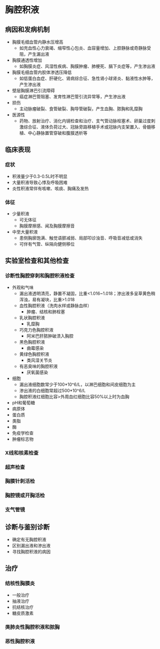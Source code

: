 # 胸腔积液

## 病因和发病机制
- 胸膜毛细血管内静水压增高
  - 如充血性心力衰竭、缩窄性心包炎、血容量增加、上腔静脉或奇静脉受阻，产生漏出液
- 胸膜通透性增加
  - 如胸膜炎症、风湿性疾病、胸膜肿瘤、肺梗死、膈下炎症等，产生渗出液
- 胸膜毛细血管内胶体渗透压降低
  - 如低蛋白血症、肝硬化、肾病综合征、急性肾小球肾炎、黏液性水肿等，产生渗出液
- 壁层胸膜淋巴引流障碍
  - 癌症淋巴管阻塞、发育性淋巴管引流异常等，产生渗出液
- 损伤
  - 主动脉瘤破裂、食管破裂、胸导管破裂，产生血胸、脓胸和乳糜胸
- 医源性
  - 药物、放射治疗、消化内镜检查和治疗、支气管动脉栓塞术、卵巢过度刺激综合征、液体负荷过大、冠脉旁路移植手术或冠脉内支架置入、骨髓移植、中心静脉置管穿破和腹膜透析等

## 临床表现

### 症状
- 积液量少于0.3-0.5L时不明显
- 大量积液导致心悸及呼吸困难
- 炎性积液常伴有咳嗽、咳痰、胸痛及发热

### 体征
- 少量积液
  - 可无体征
  - 胸膜摩擦感、闻及胸膜摩擦音
- 中至大量积液
  - 患侧胸廓饱满、触觉语颤减弱、局部叩诊浊音、呼吸音减低或消失
  - 可伴有气管、纵隔向健侧移位

## 实验室检查和其他检查

### 诊断性胸腔穿刺和胸腔积液检查
- 外观和气味
  - 漏出液透明清亮，静置不凝固，比重<1.016~1.018；渗出液多呈草黄色稍浑浊，易有凝块，比重>1.018
  - 血性胸腔积液（洗肉水样或静脉血样）
      - 肿瘤、结核和肺栓塞
  - 乳状胸腔积液
      - 乳糜胸
  - 巧克力色胸腔积液
      - 阿米巴肝脓肿破溃入胸腔
  - 黑色胸腔积液
      - 曲霉感染
  - 黄绿色胸腔积液
      - 类风湿关节炎
  - 有恶臭味的胸腔积液
      - 厌氧菌感染
- 细胞
  - 漏出液细胞数常少于100*10^6/L，以淋巴细胞和间皮细胞为主
  - 渗出液的白细胞常超过500*10^6/L
  - 胸腔积液红细胞比容>外周血红细胞比容50%以上时为血胸
- pH和葡萄糖
- 病原体
- 蛋白质
- 类脂
- 酶
- 免疫学检查
- 肿瘤标志物

### X线和核素检查

### 超声检查

### 胸膜针刺活检

### 胸腔镜或开胸活检

### 支气管镜

## 诊断与鉴别诊断

- 确定有无胸腔积液
- 区别漏出液和渗出液
- 寻找胸腔积液的病因
  
## 治疗

### 结核性胸膜炎
- 一般治疗
- 抽液治疗
- 抗结核治疗
- 糖皮质激素

### 类肺炎性胸腔积液和脓胸

### 恶性胸腔积液